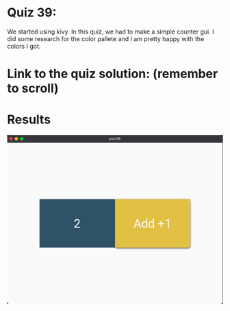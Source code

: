 # Quiz 39: 

We started using kivy. In this quiz, we had to make a simple counter gui. I did some research for the color pallete and I am pretty happy with the colors I got.

# Link to the quiz solution: (remember to scroll)



# Results

![quiz039results](./results.png)

 


